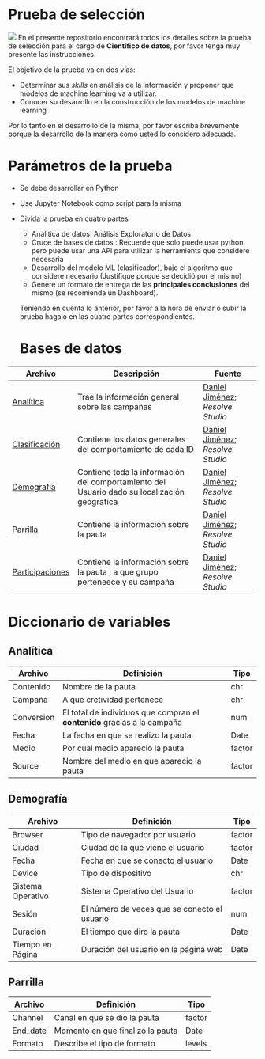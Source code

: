 # Prueba de selección
![](https://media.licdn.com/dms/image/C4D0BAQGkEgvEjR4KAA/company-logo_200_200/0?e=2159024400&v=beta&t=mvyJ3YPQksA6rjoxotFGcbfDQrxbq5t6a2qYWPg6Hb8)
En el presente repositorio encontrará todos los detalles sobre la prueba de selección para el cargo de **Científico de datos**, por favor tenga muy presente las instrucciones.

El objetivo de la prueba va en dos vías:

* Determinar sus *skills* en análisis de la información y proponer que  modelos de machine learning va  a utilizar.
* Conocer su desarrollo en la construcción de los modelos de machine learning

Por lo tanto en el desarrollo de la misma, por favor escriba brevemente porque la desarrollo de la manera como usted lo considero adecuada.

# Parámetros de la prueba 

* Se debe desarrollar en Python
* Use Jupyter Notebook como script para la misma
* Divida la prueba en cuatro partes
  + Análitica de datos: Análisis Exploratorio de Datos
  + Cruce de bases de datos : Recuerde que solo puede usar python, pero puede usar una API para utilizar la herramienta que considere necesaria
  + Desarrollo del modelo ML (clasificador), bajo el algoritmo que considere necesario (Justifique porque se decidió por el mismo)
  + Genere un formato de entrega de las **principales conclusiones** del mismo (se recomienda un Dashboard).
  
  Teniendo en cuenta lo anterior, por favor a la hora de enviar o subir la prueba hagalo en las cuatro partes correspondientes.
  
  
  # Bases de datos 
|Archivo    | Descripción           | Fuente                           |
| -------- | ---------------------- | ---------------------------------- |
| [Analítica](https://github.com/ResolveProductTeam/Prueba-de-seleccion/blob/master/Data/Analitica.xlsx)| Trae la información general sobre las campañas | [Daniel Jiménez](danieljimenezm.com); _Resolve Studio_ |
| [Clasificación](https://github.com/ResolveProductTeam/Prueba-de-seleccion/blob/master/Data/Clasificacion.xlsx) | Contiene los datos generales del comportamiento de cada ID | [Daniel Jiménez](danieljimenezm.com); _Resolve Studio_|
| [Demografía](https://github.com/ResolveProductTeam/Prueba-de-seleccion/blob/master/Data/Demografia.xlsx) | Contiene toda la información del comportamiento del Usuario dado su localización geografíca | [Daniel Jiménez](danieljimenezm.com); _Resolve Studio_|
| [Parrilla](https://github.com/ResolveProductTeam/Prueba-de-seleccion/blob/master/Data/Parrilla.xlsx) |Contiene la información sobre la pauta|[Daniel Jiménez](danieljimenezm.com); _Resolve Studio_|
| [Participaciones](https://github.com/ResolveProductTeam/Prueba-de-seleccion/blob/master/Data/Participaciones.xlsx) |Contiene la información sobre la pauta , a que grupo perteneece y su campaña|[Daniel Jiménez](danieljimenezm.com); _Resolve Studio_|

# Diccionario de variables 
## Analítica
|Archivo    | Definición           |Tipo|
|----------|-----------------------|----|
|Contenido | Nombre de la pauta    |chr |
|Campaña   | A que cretividad pertenece| chr|
|Conversion| El total de individuos que compran el **contenido** gracias a la campaña| num|
|Fecha     | La fecha en que se realizo la pauta | Date|
|Medio     |Por cual medio aparecio la pauta| factor|
|Source    |Nombre del medio en que aparecio la pauta |factor|

## Demografía
|Archivo    | Definición           |Tipo|
|----------|-----------------------|----|
|Browser   |Tipo de navegador por usuario|factor|
|Ciudad    |Ciudad de la que viene el usuario|factor|
|Fecha     |Fecha en que se conecto el usuario| Date|
|Device    |Tipo de dispositivo|chr|
|Sistema Operativo| Sistema Operativo del Usuario|factor|
|Sesión| El número de veces que se conecto el usuario| num|
|Duración| El tiempo que diro la pauta|Date|
|Tiempo en Página| Duración del usuario en la página web|Date|

## Parrilla

|Archivo    | Definición           |Tipo|
|----------|-----------------------|----|
|Channel| Canal en que se dio la pauta| factor|
|End_date| Momento en que finalizó la pauta| Date|
| Formato| Describe el tipo de formato|levels
















